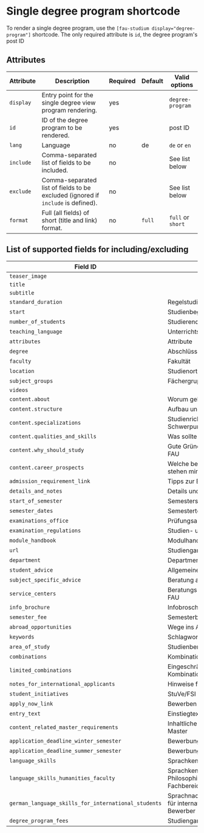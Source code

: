 # Single degree program shortcode

To render a single degree program, use the `[fau-studium display="degree-program"]` shortcode.
The only required attribute is `id`, the degree program's post ID

## Attributes

| Attribute | Description                                                                      | Required | Default | Valid options     |
|-----------|----------------------------------------------------------------------------------|----------|---------|-------------------|
| `display` | Entry point for the single degree view program rendering.                        | yes      |         | `degree-program`  |
| `id`      | ID of the degree program to be rendered.                                         | yes      |         | post ID           |
| `lang`    | Language                                                                         | no       | de      | `de` or `en`      |
| `include` | Comma-separated list of fields to be included.                                   | no       |         | See list below    |
| `exclude` | Comma-separated list of fields to be excluded (ignored if `include` is defined). | no       |         | See list below    |
| `format`  | Full (all fields) of short (title and link) format.                              | no       | `full`  | `full` or `short` |

## List of supported fields for including/excluding

| Field ID                                            | Description                                                                     |
|-----------------------------------------------------|---------------------------------------------------------------------------------|
| `teaser_image`                                      |                                                                                 |
| `title`                                             |                                                                                 |
| `subtitle`                                          |                                                                                 |
| `standard_duration`                                 | Regelstudienzeit                                                                |
| `start`                                             | Studienbeginn                                                                   |
| `number_of_students`                                | Studierendenzahl                                                                |
| `teaching_language`                                 | Unterrichtssprache                                                              |
| `attributes`                                        | Attribute                                                                       |
| `degree`                                            | Abschlüsse                                                                      |
| `faculty`                                           | Fakultät                                                                        |
| `location`                                          | Studienort                                                                      |
| `subject_groups`                                    | Fächergruppen                                                                   |
| `videos`                                            |                                                                                 |
| `content.about`                                     | Worum geht es im Studiengang?                                                   |
| `content.structure`                                 | Aufbau und Struktur                                                             |
| `content.specializations`                           | Studienrichtungen und Schwerpunkte                                              |
| `content.qualities_and_skills`                      | Was sollte ich mitbringen?                                                      |
| `content.why_should_study`                          | Gute Gründe für ein Studium an der FAU                                          |
| `content.career_prospects`                          | Welche beruflichen Perspektiven stehen mir offen?                               |
| `admission_requirement_link`                        | Tipps zur Bewerbung                                                             |
| `details_and_notes`                                 | Details und Anmerkungen                                                         |
| `start_of_semester`                                 | Semesterstart                                                                   |
| `semester_dates`                                    | Semestertermine                                                                 |
| `examinations_office`                               | Prüfungsamt                                                                     |
| `examination_regulations`                           | Studien- und Prüfungsordnung                                                    |
| `module_handbook`                                   | Modulhandbuch                                                                   |
| `url`                                               | Studiengang-URL                                                                 |
| `department`                                        | Department/Institut (URL)                                                       |
| `student_advice`                                    | Allgemeine Studienberatung                                                      |
| `subject_specific_advice`                           | Beratung aus dem Fach                                                           |
| `service_centers`                                   | Beratungs- und Servicestellen der FAU                                           |
| `info_brochure`                                     | Infobroschüre Studiengang                                                       |
| `semester_fee`                                      | Semesterbeitrag                                                                 |
| `abroad_opportunities`                              | Wege ins Ausland                                                                |
| `keywords`                                          | Schlagworte                                                                     |
| `area_of_study`                                     | Studienbereich                                                                  |
| `combinations`                                      | Kombinationsmöglichkeiten                                                       |
| `limited_combinations`                              | Eingeschränkt Kombinationsmöglichkeiten                                         |
| `notes_for_international_applicants`                | Hinweise für internationale Bewerber                                            |
| `student_initiatives`                               | StuVe/FSI                                                                       |
| `apply_now_link`                                    | Bewerben                                                                        |
| `entry_text`                                        | Einstiegtext (werbend)                                                          |
| `content_related_master_requirements`               | Inhaltliche Zugangsvoraussetzungen Master                                       |
| `application_deadline_winter_semester`              | Bewerbungsfrist Wintersemester                                                  |
| `application_deadline_summer_semester`              | Bewerbungsfrist Sommersemester                                                  |
| `language_skills`                                   | Sprachkenntnisse                                                                |
| `language_skills_humanities_faculty`                | Sprachkenntnisse nur für die Philosophische Fakultät und Fachbereich Theologie  |
| `german_language_skills_for_international_students` | Sprachnachweise/Deutschkenntnisse für internationale Bewerberinnen und Bewerber |
| `degree_program_fees`                               | Studiengangsgebühren                                                            |
